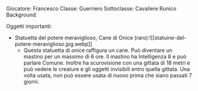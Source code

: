 Giocatore: Francesco
Classe: Guerriero
Sottoclasse: Cavaliere Runico
Background: 


Oggetti importanti:

- Statuetta del potere meraviglioso, Cane di Onice (raro):![[statuine-del-potere-meraviglioso.jpg.webp]]
	- Questa statuetta di onice raffigura un cane. Può diventare un mastino per un massimo di 6 ore. Il mastino ha Intelligenza 8 e può parlare Comune. Inoltre ha scurovisione con una gittata di 18 metri e può vedere le creature e gli oggetti invisibili entro quella gittata. Una volta usata, non può essere usata di nuovo prima che siano passati 7 giorni.
